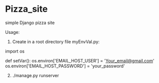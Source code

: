 # Pizza_site
simple Django pizza site

Usage:

1. Create in a root directory file myEnvVal.py:

import os


def setVar():
    os.environ['EMAIL_HOST_USER'] = 'Your_email@gmail.com'
    os.environ['EMAIL_HOST_PASSWORD'] = 'your_password'

2. ./manage.py runserver
